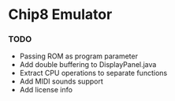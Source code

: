 # Chip8 Emulator


### TODO

 - Passing ROM as program parameter
 - Add double buffering to DisplayPanel.java
 - Extract CPU operations to separate functions
 - Add MIDI sounds support
 - Add license info